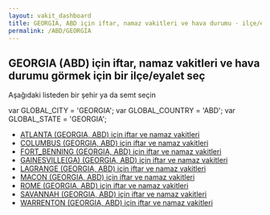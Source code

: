 ```yaml
---
layout: vakit_dashboard
title: GEORGIA, ABD için iftar, namaz vakitleri ve hava durumu - ilçe/eyalet seç
permalink: /ABD/GEORGIA
---
```


## GEORGIA (ABD) için iftar, namaz vakitleri ve hava durumu  görmek için bir ilçe/eyalet seç

Aşağıdaki listeden bir şehir ya da semt seçin



  var GLOBAL_CITY = 'GEORGIA';
  var GLOBAL_COUNTRY = 'ABD';
  var GLOBAL_STATE = 'GEORGIA';
* [ATLANTA (GEORGIA, ABD) için iftar ve namaz vakitleri](/ABD/GEORGIA/ATLANTA)
* [COLUMBUS (GEORGIA, ABD) için iftar ve namaz vakitleri](/ABD/GEORGIA/COLUMBUS)
* [FORT_BENNING (GEORGIA, ABD) için iftar ve namaz vakitleri](/ABD/GEORGIA/FORT_BENNING)
* [GAINESVILLE(GA) (GEORGIA, ABD) için iftar ve namaz vakitleri](/ABD/GEORGIA/GAINESVILLE(GA))
* [LAGRANGE (GEORGIA, ABD) için iftar ve namaz vakitleri](/ABD/GEORGIA/LAGRANGE)
* [MACON (GEORGIA, ABD) için iftar ve namaz vakitleri](/ABD/GEORGIA/MACON)
* [ROME (GEORGIA, ABD) için iftar ve namaz vakitleri](/ABD/GEORGIA/ROME)
* [SAVANNAH (GEORGIA, ABD) için iftar ve namaz vakitleri](/ABD/GEORGIA/SAVANNAH)
* [WARRENTON (GEORGIA, ABD) için iftar ve namaz vakitleri](/ABD/GEORGIA/WARRENTON)
</script>
<script type="text/javascript">